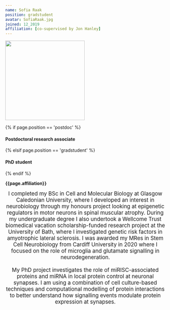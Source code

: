 ```yaml
---
name: Sofia Raak
position: gradstudent
avatar: SofiaRaak.jpg
joined: 12_2019
affiliation: [co-supervised by Jon Hanley]
---
```


<img width="250" src="{{site.baseurl}}/images/people/{{page.avatar}}" data-action="zoom">

 {% if page.position == 'postdoc' %}
<h4>Postdoctoral research associate</h4>
 {% elsif page.position == 'gradstudent' %}
<h4>PhD student</h4>
 {% endif %}

<b>{{page.affiliation}}</b>

<header class="masthead text-justify" style="font-size:120%">
I completed my BSc in Cell and Molecular Biology at Glasgow Caledonian University, where I developed an interest in neurobiology through my honours project looking at epigenetic regulators in motor neurons in spinal muscular atrophy. During my undergraduate degree I also undertook a Wellcome Trust biomedical vacation scholarship-funded research project at the University of Bath, where I investigated genetic risk factors in amyotrophic lateral sclerosis. I was awarded my MRes in Stem Cell Neurobiology from Cardiff University in 2020 where I focused on the role of microglia and glutamate signalling in neurodegeneration.
<br><br>
My PhD project investigates the role of miRISC-associated proteins and miRNA in local protein control at neuronal synapses. I am using a combination of cell culture-based techniques and computational modelling of protein interactions to better understand how signalling events modulate protein expression at synapses.
<br><br>
<br><br>
</header>
